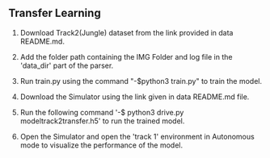 ## Transfer Learning
1) Download Track2(Jungle) dataset from the link provided in data README.md.
 
2) Add the folder path containing the IMG Folder and log file in the 'data_dir' part of the parser.
   
3) Run train.py using the command "-$python3 train.py" to train the model.
   
4) Download the Simulator using the link given in data README.md file.
   
5) Run the following command '-$ python3 drive.py modeltrack2transfer.h5' to run the trained model.
   
6) Open the Simulator and open the 'track 1' environment in Autonomous mode to visualize the performance of the model.
